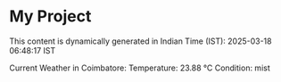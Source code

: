 # My Project

This content is dynamically generated in Indian Time (IST): 2025-03-18 06:48:17 IST


Current Weather in Coimbatore:
Temperature: 23.88 °C
Condition: mist
